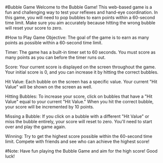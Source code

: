 #Bubble Game
Welcome to the Bubble Game! This web-based game is a fun and challenging way to test your reflexes and hand-eye coordination. In this game, you will need to pop bubbles to earn points within a 60-second time limit. Make sure you aim accurately because hitting the wrong bubble will reset your score to zero.

#How to Play
Game Objective: The goal of the game is to earn as many points as possible within a 60-second time limit.

Timer: The game has a built-in timer set to 60 seconds. You must score as many points as you can before the timer runs out.

Score: Your current score is displayed on the screen throughout the game. Your initial score is 0, and you can increase it by hitting the correct bubbles.

Hit Value: Each bubble on the screen has a specific value. Your current "Hit Value" will be shown on the screen as well.

Hitting Bubbles: To increase your score, click on bubbles that have a "Hit Value" equal to your current "Hit Value." When you hit the correct bubble, your score will be incremented by 10 points.

Missing a Bubble: If you click on a bubble with a different "Hit Value" or miss the bubble entirely, your score will reset to zero. You'll need to start over and play the game again.

Winning: Try to get the highest score possible within the 60-second time limit. Compete with friends and see who can achieve the highest score!

#Note: Have fun playing the Bubble Game and aim for the high score! Good luck!
